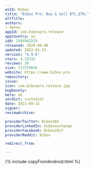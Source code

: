 ```yaml
---
wsId: Bibox
title: "Bibox Pro: Buy & Sell BTC,ETH,"
altTitle: 
authors:
- danny
appId: com.biboxpro.release
appCountry: us
idd: 1505962519
released: 2020-04-08
updated: 2022-01-23
version: "4.9.6"
stars: 4.13333
reviews: 30
size: 117574656
website: https://www.bibox.pro
repository: 
issue: 
icon: com.biboxpro.release.jpg
bugbounty: 
meta: ok
verdict: custodial
date: 2021-09-15
signer: 
reviewArchive:

providerTwitter: Bibox365
providerLinkedIn: biboxexchange
providerFacebook: Bibox2017
providerReddit: Bibox

redirect_from:

---
```


{% include copyFromAndroid.html %}
